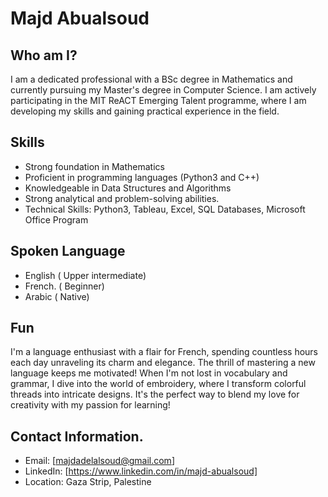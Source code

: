 # Majd Abualsoud 

## Who am I? 
I am a dedicated professional with a BSc degree in Mathematics and currently pursuing my Master's degree in Computer Science.
I am actively participating in the MIT ReACT Emerging Talent programme, where I am developing my skills and gaining practical experience in the field.


## Skills
- Strong foundation in Mathematics
- Proficient in programming languages (Python3 and C++)
- Knowledgeable in Data Structures and Algorithms
- Strong analytical and problem-solving abilities.
- Technical Skills: Python3, Tableau, Excel, SQL Databases, Microsoft Office Program

## Spoken Language 
- English ( Upper intermediate)
- French. ( Beginner) 
- Arabic  ( Native) 

## Fun 
I'm a language enthusiast with a flair for French, spending countless hours each day unraveling its charm and elegance. The thrill of mastering a new language keeps me motivated! When I'm not lost in vocabulary and grammar, I dive into the world of embroidery, where I transform colorful threads into intricate designs. It's the perfect way to blend my love for creativity with my passion for learning! 

## Contact Information.
- Email: [majdadelalsoud@gmail.com]
- LinkedIn: [https://www.linkedin.com/in/majd-abualsoud]
- Location: Gaza Strip, Palestine
